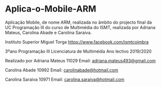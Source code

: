 # Aplica-o-Mobile-ARM
Aplicação Mobile, de nome ARM, realizada no âmbito do projecto final da UC Programação III do curso de Multimédia do ISMT, realizada por Adriana Mateus, Carolina Abade e Carolina Saraiva.

Instituto Superior Miguel Torga
https://www.facebook.com/ismtcoimbra

3ºano
Programação III
Licenciatura de Multimédia
Ano lectivo 2019/2020


Realizado por
Adriana Mateus 11029 
Email: adriana.mateus493@gmail.com

Carolina Abade 10992 
Email: carolinabade@hotmail.com

Carolina Saraiva 10971 
Email: carolina.saraiva@hotmail.com
